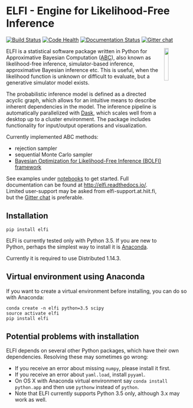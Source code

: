 ELFI - Engine for Likelihood-Free Inference
===========================================

[![Build Status](https://travis-ci.org/HIIT/elfi.svg?branch=master)](https://travis-ci.org/HIIT/elfi)
[![Code Health](https://landscape.io/github/HIIT/elfi/master/landscape.svg?style=flat)](https://landscape.io/github/HIIT/elfi/master)
[![Documentation Status](https://readthedocs.org/projects/elfi/badge/?version=latest)](http://elfi.readthedocs.io/en/latest/?badge=latest)
[![Gitter chat](https://badges.gitter.im/HIIT/elfi.svg)](https://gitter.im/HIIT/elfi?utm_source=badge&utm_medium=badge&utm_campaign=pr-badge)

<img src="https://cloud.githubusercontent.com/assets/1233418/20178983/6e22ee44-a75c-11e6-8345-5934b55b9dc6.png" width="15%" align="right"></img>

ELFI is a statistical software package written in Python for Approximative Bayesian Computation ([ABC](https://en.wikipedia.org/wiki/Approximate_Bayesian_computation)), also known as likelihood-free inference, simulator-based inference, approximative Bayesian inference etc. This is useful, when the likelihood function is unknown or difficult to evaluate, but a generative simulator model exists.

The probabilistic inference model is defined as a directed acyclic graph, which allows for an intuitive means to describe inherent dependencies in the model. The inference pipeline is automatically parallelized with [Dask](https://dask.pydata.org), which scales well from a desktop up to a cluster environment. The package includes functionality for input/output operations and visualization.

Currently implemented ABC methods:
- rejection sampler
- sequential Monte Carlo sampler
- [Bayesian Optimization for Likelihood-Free Inference (BOLFI) framework](http://jmlr.csail.mit.edu/papers/v17/15-017.html)

See examples under [notebooks](notebooks) to get started. Full documentation can be found at http://elfi.readthedocs.io/. Limited user-support may be asked from elfi-support.at.hiit.fi, but the [Gitter chat](https://gitter.im/HIIT/elfi?utm_source=share-link&utm_medium=link&utm_campaign=share-link) is preferable.


Installation
------------
```
pip install elfi
```

ELFI is currently tested only with Python 3.5. If you are new to Python, perhaps the simplest way to install it is [Anaconda](https://www.continuum.io/downloads).

Currently it is required to use Distributed 1.14.3.

Virtual environment using Anaconda
----------------------------------
If you want to create a virtual environment before installing, you can do so with Anaconda:

```
conda create -n elfi python=3.5 scipy
source activate elfi
pip install elfi
```

Potential problems with installation
------------------------------------
ELFI depends on several other Python packages, which have their own dependencies. Resolving these may sometimes go wrong:
- If you receive an error about missing `numpy`, please install it first.
- If you receive an error about `yaml.load`, install `pyyaml`.
- On OS X with Anaconda virtual environment say `conda install python.app` and then use `pythonw` instead of `python`.
- Note that ELFI currently supports Python 3.5 only, although 3.x may work as well.
